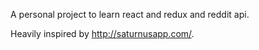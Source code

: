 A personal project to learn react and redux and reddit api. 

Heavily inspired by http://saturnusapp.com/.
